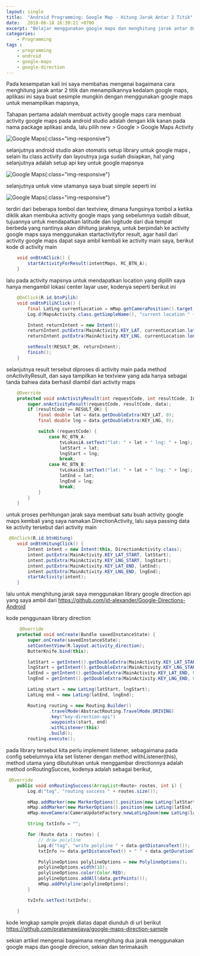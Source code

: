 ```yaml
---
layout: single
title:  "Android Programming: Google Map - Hitung Jarak Antar 2 Titik"
date:   2018-06-18 16:30:21 +0700
excerpt: "Belajar menggunakan google maps dan menghitung jarak antar dua titik menggunakan Google Direction"
categories: 
    - Programming
tags : 
    - programming
    - android
    - google-maps
    - google-direction
---
```


Pada kesempatan kali ini saya membahas mengenai bagaimana cara menghitung jarak antar 2 titik dan menampilkannya kedalam google maps, aplikasi ini saya buat sesimple mungkin dengan menggunakan google maps untuk menampilkan mapsnya, 

Tahapan pertama adalah membuat activity google maps
cara membuat activity google maps pada android studio adalah dengan klik kanan pada nama package aplikasi anda, lalu pilih new > Google > Google Maps Activity

![Google Maps](/assets/images/google_maps/google_maps_1.png){:class="img-responsive"}

selanjutnya android studio akan otomatis setup library untuk google maps , selain itu class activity dan layoutnya juga sudah disiapkan, hal yang selanjutnya adalah setup api key untuk google mapsnya

![Google Maps](/assets/images/google_maps/google_maps_2.png){:class="img-responsive"}

selanjutnya untuk view utamanya saya buat simple seperti ini

![Google Maps](/assets/images/google_maps/google_maps_3.png){:class="img-responsive"}

terdiri dari beberapa tombol dan textview, dimana fungsinya tombol a ketika diklik akan membuka activity google maps yang sebelumnya sudah dibuat, tujuannya untuk mendapatkan latitude dan logitude dari dua tempat berbeda yang nantinya akan dihitung jaraknya, untuk berpindah ke activity google maps saya menggunakan startactivityfor result, agar hasil dari activity google maps dapat saya ambil kembali ke activity main saya, berikut kode di activity main

```java
    void onBtnAClick() {
        startActivityForResult(intentMaps, RC_BTN_A);
    }
```

lalu pada activity mapsnya untuk mendapatkan location yang dipilih saya hanya mengambil lokasi center layar user, kodenya seperti berikut ini

```java
    @OnClick(R.id.btnPilih)
    void onBtnPilihClick() {
        final LatLng currentLocation = mMap.getCameraPosition().target;
        Log.d(MapsActivity.class.getSimpleName(), "current location " + currentLocation.latitude);

        Intent returnIntent = new Intent();
        returnIntent.putExtra(MainActivity.KEY_LAT, currentLocation.latitude);
        returnIntent.putExtra(MainActivity.KEY_LNG, currentLocation.longitude);

        setResult(RESULT_OK, returnIntent);
        finish();
    }
```

selanjutnya result tersebut diproses di activity main pada method onActivityResult, dan saya tampilkan ke textview yang ada hanya sebagai tanda bahwa data berhasil diambil dari activity maps

```java
    @Override
    protected void onActivityResult(int requestCode, int resultCode, Intent data) {
        super.onActivityResult(requestCode, resultCode, data);
        if (resultCode == RESULT_OK) {
            final double lat = data.getDoubleExtra(KEY_LAT, 0);
            final double lng = data.getDoubleExtra(KEY_LNG, 0);

            switch (requestCode) {
                case RC_BTN_A:
                    tvLokasiA.setText("lat: " + lat + " lng: " + lng);
                    latStart = lat;
                    lngStart = lng;
                    break;
                case RC_BTN_B:
                    tvLokasiB.setText("lat: " + lat + " lng: " + lng);
                    latEnd = lat;
                    lngEnd = lng;
                    break;
            }
        }
    }
```

untuk proses perhitungan jarak saya membuat satu buah activity google maps kembali yang saya namakan DirectionActivity, lalu saya passing data ke activity tersebut dari activity main

```java
 @OnClick(R.id.btnHitung)
    void onBtnHitungClick() {
        Intent intent = new Intent(this, DirectionActivity.class);
        intent.putExtra(MainActivity.KEY_LAT_START, latStart);
        intent.putExtra(MainActivity.KEY_LNG_START, lngStart);
        intent.putExtra(MainActivity.KEY_LAT_END, latEnd);
        intent.putExtra(MainActivity.KEY_LNG_END, lngEnd);
        startActivity(intent);
    }

```

lalu untuk menghitung jarak saya menggunakan library google direction api yang saya ambil dari https://github.com/jd-alexander/Google-Directions-Android

kode penggunaan library direction

```java
     @Override
    protected void onCreate(Bundle savedInstanceState) {
        super.onCreate(savedInstanceState);
        setContentView(R.layout.activity_direction);
        ButterKnife.bind(this);

        latStart = getIntent().getDoubleExtra(MainActivity.KEY_LAT_START, 0);
        lngStart = getIntent().getDoubleExtra(MainActivity.KEY_LNG_START, 0);
        latEnd = getIntent().getDoubleExtra(MainActivity.KEY_LAT_END, 0);
        lngEnd = getIntent().getDoubleExtra(MainActivity.KEY_LNG_END, 0);

        LatLng start = new LatLng(latStart, lngStart);
        LatLng end = new LatLng(latEnd, lngEnd);

        Routing routing = new Routing.Builder()
                .travelMode(AbstractRouting.TravelMode.DRIVING)
                .key("key-direction-api")
                .waypoints(start, end)
                .withListener(this)
                .build();
        routing.execute();

```

pada library tersebut kita perlu implement listener, sebagaimana pada config sebelumnya kita set listener dengan method withListener(this), method utama yang dibutuhkan untuk menggambar directionnya adalah method onRoutingSucces, kodenya adalah sebagai berikut,

```java
 @Override
    public void onRoutingSuccess(ArrayList<Route> routes, int i) {
        Log.d("tag", "routing success " + routes.size());

        mMap.addMarker(new MarkerOptions().position(new LatLng(latStart, lngStart)));
        mMap.addMarker(new MarkerOptions().position(new LatLng(latEnd, lngEnd)));
        mMap.moveCamera(CameraUpdateFactory.newLatLngZoom(new LatLng(latStart, lngStart), 14));

        String txtInfo = "";

        for (Route data : routes) {
            // draw polyline
            Log.d("tag", "write polyline " + data.getDistanceText());
            txtInfo += data.getDistanceText() + " " + data.getDurationText();

            PolylineOptions polylineOptions = new PolylineOptions();
            polylineOptions.width(10);
            polylineOptions.color(Color.RED);
            polylineOptions.addAll(data.getPoints());
            mMap.addPolyline(polylineOptions);
        }

        tvInfo.setText(txtInfo);

    }

```

kode lengkap sample projek diatas dapat diunduh di url berikut https://github.com/pratamawijaya/google-maps-direction-sample

sekian artikel mengenai bagaimana menghitung dua jarak menggunakan google maps dan google direcion, sekian dan terimakasih